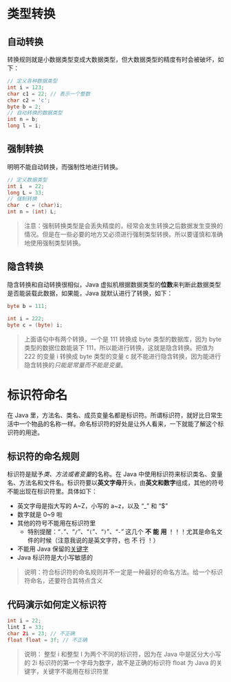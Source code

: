 # 类型转换
## 自动转换
转换规则就是小数据类型变成大数据类型，但大数据类型的精度有时会被破坏，如下：
```java
// 定义各种数据类型
int i = 123;
char c1 = 22; // 表示一个整数
char c2 = 'c';
byte b = 2;
// 自动转换的数据类型
int n = b;
long l = i;
```
## 强制转换
明明不能自动转换，而强制性地进行转换。
```java
// 定义数据类型
int i  = 22;
long L = 33;
// 强制转换
char  c = (char)i;
int n = (int) L;
```
>注意：强制转换类型是会丢失精度的，经常会发生转换之后数据发生变换的情况。但是在一些必要的地方又必须进行强制类型转换。所以要谨慎和准确地使用强制类型转换。

## 隐含转换
隐含转换和自动转换很相似，Java 虚拟机根据数据类型的**位数**来判断此数据类型是否能装载此数据，如果能，Java 就默认进行了转换，如下：
```java
byte b = 111;

int i = 222;
byte c = (byte) i;
```
>上面语句中有两个转换，一个是 111 转换成 byte 类型的数据库，因为 byte 类型的数据位数能装下 111，所以能进行转换，这就是隐含转换。把值为 222 的变量 i 转换成 byte 类型的变量 c 就不能进行隐含转换，因为能进行隐含转换的*只能是常量而不能是变量*。

# 标识符命名
在 Java 里，方法名、类名、成员变量名都是标识符。所谓标识符，就好比日常生活中一个物品的名称一样。命名标识符的好处是让外人看来，一下就能了解这个标识符的用途。
## 标识符的命名规则
标识符是赋予*类、方法或者变量*的名称。在 Java 中使用标识符来标识类名、变量名、方法名和文件名。标识符要以**英文字母**开头，由**英文和数字**组成，其他的符号不能出现在标识符里。具体如下：

- 英文字母是指大写的 A\~Z，小写的 a\~z，以及 “_” 和 “$”
- 数字就是 0~9 啦
- 其他的符号不能用在标识符里
	- 特别提醒：“`.`”、“`/`”、“`(`”、“`)`”、“`-`” 这几个 **不** **能** **用** ！！！尤其是命名文件的时候（注意我说的是英文字符，也 不 行 ！）
- 不能用 Java 保留的[关键字](https://blog.csdn.net/weixin_45494811/article/details/104325942)
- Java 标识符是大小写敏感的

>说明：符合标识符的命名规则并不一定是一种最好的命名方法。给一个标识符命名，还要符合其特点含义

## 代码演示如何定义标识符
```java
int i = 22;
lint I = 33;
char 2i = 23; // 不正确
float float = 3f; // 不正确
```
>说明：
>整型 i 和整型 I 为两个不同的标识符，因为在 Java 中是区分大小写的
>2i 标识符的第一个字母为数字，故不是正确的标识符
>float 为 Java 的关键字，关键字不能用在标识符里


